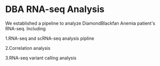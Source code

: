 # DBA RNA-seq Analysis
We established a pipeline to analyze DiamondBlackfan Anemia patient's RNA-seq. Including 

1.RNA-seq and scRNA-seq analysis pipline

2.Correlation analysis

3.RNA-seq variant calling analysis

